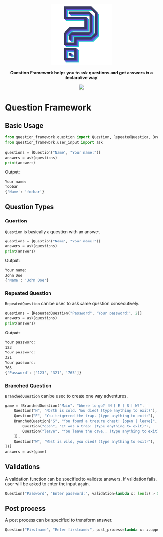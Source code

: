 <p align="center">
  <img height="200px" src="assets/logo.png">
</p>
<p align="center">
       <b>Question Framework helps you to ask questions and get answers in a declarative way!</b>
</p>

<p align="center">
  <a href="https://github.com/dapryor/question-framework/blob/master/LICENSE">
    <img src="https://img.shields.io/github/license/dapryor/question-framework.svg">
  </a>
</p>

# Question Framework

## Basic Usage

```python
from question_framework.question import Question, RepeatedQuestion, BranchedQuestion
from question_framework.user_input import ask

questions = [Question("Name", "Your name:")]
answers = ask(questions)
print(answers)
```

Output:
```bash
Your name:
foobar
{'Name': 'foobar'}
```


## Question Types

### Question
`Question` is basically a question with an answer.
```python
questions = [Question("Name", "Your name:")]
answers = ask(questions)
print(answers)
```

Output:
```bash
Your name:
John Doe
{'Name': 'John Doe'}
```

### Repeated Question
`RepeatedQuestion` can be used to ask same question consecutively.

```python
questions = [RepeatedQuestion("Password", "Your password:", 2)]
answers = ask(questions)
print(answers)
```

Output:
```bash
Your password:
123
Your password:
321
Your password:
765
{'Password': ['123', '321', '765']}
```

### Branched Question
`BranchedQuestion` can be used to create one way adventures.

```python
game = [BranchedQuestion("Main", "Where to go? [N | E | S | W]", [
    Question("N", "North is cold. You died! (type anything to exit)"),
    Question("E", "You trigerred the trap. (type anything to exit)"),
    BranchedQuestion("S", "You found a tresure chest! [open | leave]", [
        Question("open", "It was a trap! (type anything to exit)"),
        Question("leave", "You leave the cave.. (type anything to exit)"),
    ]),
    Question("W", "West is wild, you died! (type anything to exit)"),
])]
answers = ask(game)
```

## Validations

A validation function can be specified to validate answers. If validation fails, user will be asked to enter the input again.
```python
Question("Password", "Enter password:", validation=lambda x: len(x) > 5)
```

## Post process

A post process can be specified to transform answer.
```python
Question("Firstname", "Enter firstname:", post_process=lambda x: x.upper())
```

